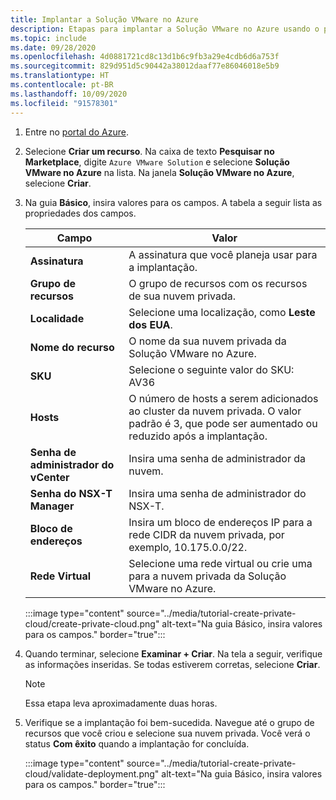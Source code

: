```yaml
---
title: Implantar a Solução VMware no Azure
description: Etapas para implantar a Solução VMware no Azure usando o portal do Azure.
ms.topic: include
ms.date: 09/28/2020
ms.openlocfilehash: 4d0881721cd8c13d1b6c9fb3a29e4cdb6d6a753f
ms.sourcegitcommit: 829d951d5c90442a38012daaf77e86046018e5b9
ms.translationtype: HT
ms.contentlocale: pt-BR
ms.lasthandoff: 10/09/2020
ms.locfileid: "91578301"
---
```

<!-- Used in deploy-azure-vmware-solution.md and tutorial-create-private-cloud.md -->

1. Entre no [portal do Azure](https://portal.azure.com).

1. Selecione **Criar um recurso**. Na caixa de texto **Pesquisar no Marketplace**, digite `Azure VMware Solution` e selecione **Solução VMware no Azure** na lista. Na janela **Solução VMware no Azure**, selecione **Criar**.

1. Na guia **Básico**, insira valores para os campos. A tabela a seguir lista as propriedades dos campos.

   | Campo   | Valor  |
   | ---| --- |
   | **Assinatura** | A assinatura que você planeja usar para a implantação.|
   | **Grupo de recursos** | O grupo de recursos com os recursos de sua nuvem privada. |
   | **Localidade** | Selecione uma localização, como **Leste dos EUA**.|
   | **Nome do recurso** | O nome da sua nuvem privada da Solução VMware no Azure. |
   | **SKU** | Selecione o seguinte valor do SKU: AV36 |
   | **Hosts** | O número de hosts a serem adicionados ao cluster da nuvem privada. O valor padrão é 3, que pode ser aumentado ou reduzido após a implantação.  |
   | **Senha de administrador do vCenter** | Insira uma senha de administrador da nuvem. |
   | **Senha do NSX-T Manager** | Insira uma senha de administrador do NSX-T. |
   | **Bloco de endereços** | Insira um bloco de endereços IP para a rede CIDR da nuvem privada, por exemplo, 10.175.0.0/22. |
   | **Rede Virtual** | Selecione uma rede virtual ou crie uma para a nuvem privada da Solução VMware no Azure.  |

   :::image type="content" source="../media/tutorial-create-private-cloud/create-private-cloud.png" alt-text="Na guia Básico, insira valores para os campos." border="true":::

1. Quando terminar, selecione **Examinar + Criar**. Na tela a seguir, verifique as informações inseridas. Se todas estiverem corretas, selecione **Criar**.

   > [!NOTE]
   > Essa etapa leva aproximadamente duas horas. 

1. Verifique se a implantação foi bem-sucedida. Navegue até o grupo de recursos que você criou e selecione sua nuvem privada.  Você verá o status **Com êxito** quando a implantação for concluída. 

   :::image type="content" source="../media/tutorial-create-private-cloud/validate-deployment.png" alt-text="Na guia Básico, insira valores para os campos." border="true":::